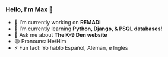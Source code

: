 ### Hello, I'm Max 👋

- 🔭 I’m currently working on **REMADi**
- 🌱 I’m currently learning **Python, Django, & PSQL databases!**
- 💬 Ask me about **The K-9 Den website**
- 😄 Pronouns: He/Him
- ⚡ Fun fact: Yo hablo Español, Aleman, e Ingles
